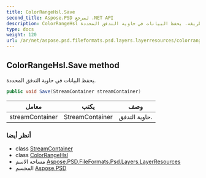```yaml
---
title: ColorRangeHsl.Save
second_title: Aspose.PSD لمرجع .NET API
description: ColorRangeHsl طريقة. يحفظ البيانات في حاوية التدفق المحددة.
type: docs
weight: 120
url: /ar/net/aspose.psd.fileformats.psd.layers.layerresources/colorrangehsl/save/
---
```

## ColorRangeHsl.Save method

يحفظ البيانات في حاوية التدفق المحددة.

```csharp
public void Save(StreamContainer streamContainer)
```

| معامل | يكتب | وصف |
| --- | --- | --- |
| streamContainer | StreamContainer | حاوية التدفق. |

### أنظر أيضا

* class [StreamContainer](../../../aspose.psd/streamcontainer/)
* class [ColorRangeHsl](../)
* مساحة الاسم [Aspose.PSD.FileFormats.Psd.Layers.LayerResources](../../colorrangehsl/)
* المجسم [Aspose.PSD](../../../)


